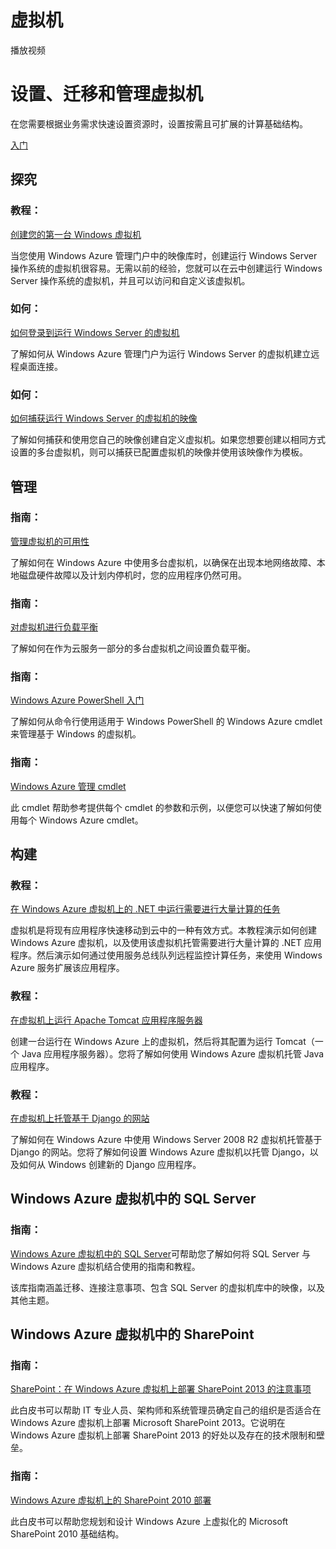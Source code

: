 <properties linkid="dev-net-Virtual-Machine" urlDisplayName="Windows Azure 虚拟机" pageTitle="Windows Azure 服务管理：虚拟机" metaKeywords="虚拟机" description="" metaCanonical="" services="虚拟机" documentationCenter="Services" title="Provision, migrate, and manage your virtual machines" authors="" solutions="" manager="" editor="" />

<div class="template-sublanding-content-wrapper">
<h1>虚拟机</h1>
<div class="hero">
<div class="video" style="cursor: pointer; background-image: url('/media/manage_generic.png') !important;" onclick="document.location.href='http://go.microsoft.com/fwlink/p/?LinkId=254321'"><span class="icon">播放视频</span></div>
<div class="left-cont">
<h1>设置、迁移和管理虚拟机</h1>
<p>在您需要根据业务需求快速设置资源时，设置按需且可扩展的计算基础结构。</p>
<a href="/documentation/articles/virtual-machines-windows-tutorial/" class="site-arrowboxcta">入门</a></div>
</div>
<div class="service-articles">
<h2 id="header-0">探究</h2>
<div class="article-group build-windows" style="display: block;">
<div class="article">
<h3>教程：</h3>
<a href="/documentation/articles/virtual-machines-windows-tutorial/">创建您的第一台 Windows 虚拟机</a>
<p>当您使用 Windows Azure 管理门户中的映像库时，创建运行 Windows Server 操作系统的虚拟机很容易。无需以前的经验，您就可以在云中创建运行 Windows Server 操作系统的虚拟机，并且可以访问和自定义该虚拟机。</p>
</div>
<div class="article">
<h3>如何：</h3>
<a href="/zh-cn/manage/windows/how-to-guides/log-on-a-windows-vm/">如何登录到运行 Windows Server 的虚拟机</a>
<p>了解如何从 Windows Azure 管理门户为运行 Windows Server 的虚拟机建立远程桌面连接。</p>
</div>
<div class="article">
<h3>如何：</h3>
<a href="/zh-cn/manage/windows/how-to-guides/capture-an-image/">如何捕获运行 Windows Server 的虚拟机的映像 </a>
<p>了解如何捕获和使用您自己的映像创建自定义虚拟机。如果您想要创建以相同方式设置的多台虚拟机，则可以捕获已配置虚拟机的映像并使用该映像作为模板。</p>
</div>
</div>
</div>
<h2 id="header-1">管理</h2>
<div class="article-group build-windows" style="display: block;">
<div class="article">
<h3>指南：</h3>
<a href="/zh-cn/manage/windows/common-tasks/manage-vm-availability/">管理虚拟机的可用性</a>
<p>了解如何在 Windows Azure 中使用多台虚拟机，以确保在出现本地网络故障、本地磁盘硬件故障以及计划内停机时，您的应用程序仍然可用。</p>
</div>
<div class="article">
<h3>指南：</h3>
<a href="/zh-cn/manage/windows/common-tasks/how-to-load-balance-virtual-machines/">对虚拟机进行负载平衡</a>
<p>了解如何在作为云服务一部分的多台虚拟机之间设置负载平衡。</p>
</div>
<div class="article">
<h3>指南：</h3>
<a href="http://go.microsoft.com/fwlink/p/?linkID=254458">Windows Azure PowerShell 入门</a>
<p>了解如何从命令行使用适用于 Windows PowerShell 的 Windows Azure cmdlet 来管理基于 Windows 的虚拟机。</p>
</div>
<div class="article">
<h3>指南：</h3>
<a href="http://go.microsoft.com/fwlink/p/?linkID=254459">Windows Azure 管理 cmdlet</a>
<p>此 cmdlet 帮助参考提供每个 cmdlet 的参数和示例，以便您可以快速了解如何使用每个 Windows Azure cmdlet。</p>
</div>
<h2 id="header-3">构建</h2>
<div class="article-group build-windows" style="display: block;">
<div class="article">
<h3>教程：</h3>
<a href="/zh-cn/develop/net/tutorials/compute-intensive-task-on-a-virtual-machine/">在 Windows Azure 虚拟机上的 .NET 中运行需要进行大量计算的任务</a>
<p>虚拟机是将现有应用程序快速移动到云中的一种有效方式。本教程演示如何创建 Windows Azure 虚拟机，以及使用该虚拟机托管需要进行大量计算的 .NET 应用程序。然后演示如何通过使用服务总线队列远程监控计算任务，来使用 Windows Azure 服务扩展该应用程序。</p>
</div>
<div class="article">
<h3>教程：</h3>
<a href="/zh-cn/develop/java/tutorials/tomcat-on-a-virtual-machine/">在虚拟机上运行 Apache Tomcat 应用程序服务器 </a>
<p>创建一台运行在 Windows Azure 上的虚拟机，然后将其配置为运行 Tomcat（一个 Java 应用程序服务器）。您将了解如何使用 Windows Azure 虚拟机托管 Java 应用程序。</p>
</div>
<div class="article">
<h3>教程：</h3>
<a href="/zh-cn/develop/python/tutorials/web-app-with-django/">在虚拟机上托管基于 Django 的网站 </a>
<p>了解如何在 Windows Azure 中使用 Windows Server 2008 R2 虚拟机托管基于 Django 的网站。您将了解如何设置 Windows Azure 虚拟机以托管 Django，以及如何从 Windows 创建新的 Django 应用程序。</p>
</div>
</div>
<h2 id="header-3">Windows Azure 虚拟机中的 SQL Server</h2>
<div class="article-group build-windows" style="display: block;">
<div class="article">
<h3>指南：</h3>
<a href="http://go.microsoft.com/fwlink/p/?LinkID=293417">Windows Azure 虚拟机中的 SQL Server</a>可帮助您了解如何将 SQL Server 与 Windows Azure 虚拟机结合使用的指南和教程。
<p>该库指南涵盖迁移、连接注意事项、包含 SQL Server 的虚拟机库中的映像，以及其他主题。</p>
</div>
</div>
<h2 id="header-3">Windows Azure 虚拟机中的 SharePoint</h2>
<div class="article-group build-windows" style="display: block;">
<div class="article">
<h3>指南：</h3>
<a href="http://gallery.technet.microsoft.com/Technical-Deployment-db645804/">SharePoint：在 Windows Azure 虚拟机上部署 SharePoint 2013 的注意事项</a>
<p>此白皮书可以帮助 IT 专业人员、架构师和系统管理员确定自己的组织是否适合在 Windows Azure 虚拟机上部署 Microsoft SharePoint 2013。它说明在 Windows Azure 虚拟机上部署 SharePoint 2013 的好处以及存在的技术限制和壁垒。</p>
</div>
<div class="article">
<h3>指南：</h3>
<a href="/zh-cn/manage/windows/other-resources/sharepoint-on-azure/">Windows Azure 虚拟机上的 SharePoint 2010 部署</a>
<p>此白皮书可以帮助您规划和设计 Windows Azure 上虚拟化的 Microsoft SharePoint 2010 基础结构。</p>
</div>
</div>
</div>
</div>